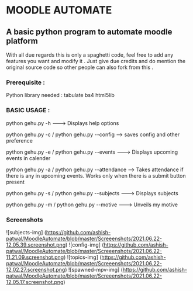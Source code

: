 # MOODLE AUTOMATE

## A basic python program to automate moodle platform 

With all due regards this is only a spaghetti code, feel free to add any features you want and modify it . Just give due credits and do mention the original source code so other people can also fork from this .

### Prerequisite :

Python library needed :
tabulate 
bs4
html5lib

### BASIC USAGE :

python gehu.py -h ---> Displays help options

python gehu.py -c / python gehu.py --config  --> saves config and other preference

python gehu.py -e / python gehu.py --events ---> Displays upcoming events in calender 

python gehu.py -a / python gehu.py --attendance --> Takes attendance if there is any in upcoming events. Works only when there is a submit button present

python gehu.py -s / python gehu.py --subjects ---> Displays subjects 

python gehu.py -m / python gehu.py --motive ---> Unveils my motive 

### Screenshots
![subjects-img] (https://github.com/ashish-patwal/MoodleAutomate/blob/master/Screeenshots/2021.06.22-12.05.39.screenshot.png)
![config-img] (https://github.com/ashish-patwal/MoodleAutomate/blob/master/Screeenshots/2021.06.22-11.21.09.screenshot.png)
![topics-img] (https://github.com/ashish-patwal/MoodleAutomate/blob/master/Screeenshots/2021.06.22-12.02.27.screenshot.png)
![spawned-mpv-img] (https://github.com/ashish-patwal/MoodleAutomate/blob/master/Screeenshots/2021.06.22-12.05.17.screenshot.png)
